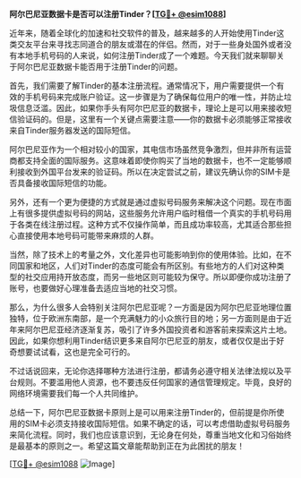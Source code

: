 **阿尔巴尼亚数据卡是否可以注册Tinder？[[TG💪+ @esim1088](https://t.me/s/esim1088)]**

近年来，随着全球化的加速和社交软件的普及，越来越多的人开始使用Tinder这类交友平台来寻找志同道合的朋友或潜在的伴侣。然而，对于一些身处国外或者没有本地手机号码的人来说，如何注册Tinder成了一个难题。今天我们就来聊聊关于阿尔巴尼亚数据卡能否用于注册Tinder的问题。

首先，我们需要了解Tinder的基本注册流程。通常情况下，用户需要提供一个有效的手机号码来完成账户验证。这一步骤是为了确保每位用户的唯一性，并防止垃圾信息泛滥。因此，如果你手头有阿尔巴尼亚的数据卡，理论上是可以用来接收短信验证码的。但是，这里有一个关键点需要注意——你的数据卡必须能够正常接收来自Tinder服务器发送的国际短信。

阿尔巴尼亚作为一个相对较小的国家，其电信市场虽然竞争激烈，但并非所有运营商都支持全面的国际服务。这意味着即使你购买了当地的数据卡，也不一定能够顺利接收到外国平台发来的验证码。所以在决定尝试之前，建议先确认你的SIM卡是否具备接收国际短信的功能。

另外，还有一个更为便捷的方式就是通过虚拟号码服务来解决这个问题。现在市面上有很多提供虚拟号码的网站，这些服务允许用户临时租借一个真实的手机号码用于各类在线注册过程。这种方式不仅操作简单，而且成功率较高，尤其适合那些担心直接使用本地号码可能带来麻烦的人群。

当然，除了技术上的考量之外，文化差异也可能影响到你的使用体验。比如，在不同国家和地区，人们对Tinder的态度可能会有所区别。有些地方的人们对这种类型的社交应用持开放态度，而另一些地区则可能较为保守。所以即便你成功注册了账号，也要做好心理准备去适应当地的社交习惯。

那么，为什么很多人会特别关注阿尔巴尼亚呢？一方面是因为阿尔巴尼亚地理位置独特，位于欧洲东南部，是一个充满魅力的小众旅行目的地；另一方面则是由于近年来阿尔巴尼亚经济逐渐复苏，吸引了许多外国投资者和游客前来探索这片土地。因此，如果你想利用Tinder结识更多来自阿尔巴尼亚的朋友，或者仅仅是出于好奇想要试试看，这也是完全可行的。

不过话说回来，无论你选择哪种方法进行注册，都请务必遵守相关法律法规以及平台规则。不要滥用他人资源，也不要违反任何国家的通信管理规定。毕竟，良好的网络环境需要我们每一个人共同维护。

总结一下，阿尔巴尼亚数据卡原则上是可以用来注册Tinder的，但前提是你所使用的SIM卡必须支持接收国际短信。如果不确定的话，可以考虑借助虚拟号码服务来简化流程。同时，我们也应该意识到，无论身在何处，尊重当地文化和习俗始终是最基本的原则之一。希望这篇文章能帮助到正在为此困扰的朋友！

[[TG💪+ @esim1088](https://t.me/s/esim1088) ![Image](https://i.postimg.cc/4NQfJmqS/Snipaste-2025-05-13-00-14-12.png)]